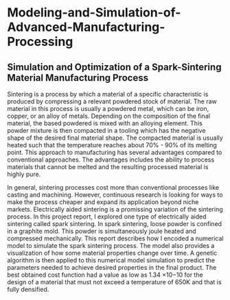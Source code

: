 # Modeling-and-Simulation-of-Advanced-Manufacturing-Processing


## Simulation and Optimization of a Spark-Sintering Material Manufacturing Process
Sintering is a process by which a material of a specific characteristic is produced by compressing a
relevant powdered stock of material. The raw material in this process is usually a powdered metal,
which can be iron, copper, or an alloy of metals. Depending on the composition of the final material, the
based powdered is mixed with an alloying element. This powder mixture is then compacted in a tooling
which has the negative shape of the desired final material shape. The compacted material is usually
heated such that the temperature reaches about 70% - 90% of its melting point. This approach to
manufacturing has several advantages compared to conventional approaches. The advantages includes
the ability to process materials that cannot be melted and the resulting processed material is highly
pure.

In general, sintering processes cost more than conventional processes like casting and machining.
However, continuous research is looking for ways to make the process cheaper and expand its application
beyond niche markets. Electrically aided sintering is a promissing variation of the sintering process. In
this project report, I explored one type of electrically aided sintering called spark sintering. In spark
sintering, loose powder is confined in a graphite mold. This powder is simultaneously joule heated
and compressed mechanically. This report describes how I encoded a numerical model to simulate
the spark sintering process. The model also provides a visualization of how some material properties
change over time. A genetic algorithm is then applied to this numerical model simulation to predict the
parameters needed to achieve desired properties in the final product. The best obtained cost function
had a value as low as 1.34 ×10−10 for the design of a material that must not exceed a temperature of
650K and that is fully densified.
